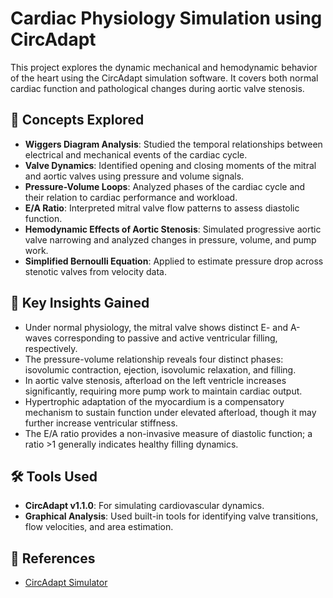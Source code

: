 # Cardiac Physiology Simulation using CircAdapt

This project explores the dynamic mechanical and hemodynamic behavior of the heart using the CircAdapt simulation software. It covers both normal cardiac function and pathological changes during aortic valve stenosis.

## 🧠 Concepts Explored

- **Wiggers Diagram Analysis**: Studied the temporal relationships between electrical and mechanical events of the cardiac cycle.
- **Valve Dynamics**: Identified opening and closing moments of the mitral and aortic valves using pressure and volume signals.
- **Pressure-Volume Loops**: Analyzed phases of the cardiac cycle and their relation to cardiac performance and workload.
- **E/A Ratio**: Interpreted mitral valve flow patterns to assess diastolic function.
- **Hemodynamic Effects of Aortic Stenosis**: Simulated progressive aortic valve narrowing and analyzed changes in pressure, volume, and pump work.
- **Simplified Bernoulli Equation**: Applied to estimate pressure drop across stenotic valves from velocity data.

## 🔬 Key Insights Gained

- Under normal physiology, the mitral valve shows distinct E- and A-waves corresponding to passive and active ventricular filling, respectively.
- The pressure-volume relationship reveals four distinct phases: isovolumic contraction, ejection, isovolumic relaxation, and filling.
- In aortic valve stenosis, afterload on the left ventricle increases significantly, requiring more pump work to maintain cardiac output.
- Hypertrophic adaptation of the myocardium is a compensatory mechanism to sustain function under elevated afterload, though it may further increase ventricular stiffness.
- The E/A ratio provides a non-invasive measure of diastolic function; a ratio >1 generally indicates healthy filling dynamics.

## 🛠️ Tools Used

- **CircAdapt v1.1.0**: For simulating cardiovascular dynamics.
- **Graphical Analysis**: Used built-in tools for identifying valve transitions, flow velocities, and area estimation.


## 🔗 References

- [CircAdapt Simulator](http://www.circadapt.org/)



